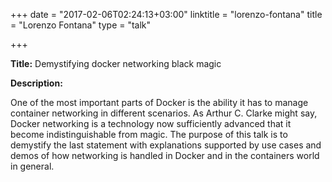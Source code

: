 +++
date = "2017-02-06T02:24:13+03:00"
linktitle = "lorenzo-fontana"
title = "Lorenzo Fontana"
type = "talk"

+++

<div class="span-15  ">
  <div class="span-15  last ">
  <p><strong>Title:</strong>
Demystifying docker networking black magic
</p>

<p><strong>Description:</strong></p>

<p>
One of the most important parts of Docker is the ability it has to
manage container networking in different scenarios.
As Arthur C. Clarke might say, Docker networking is a technology now
sufficiently advanced that it become indistinguishable from magic.
The purpose of this talk is to demystify the last statement with
explanations supported by use cases and demos of how networking is
handled in Docker and in the containers world in general.
</p>
<p>

  </div>
</div>

